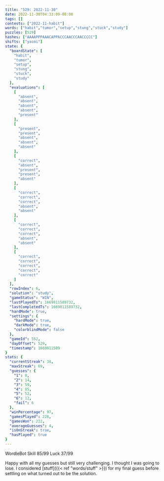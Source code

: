 ```yaml
---
title: "529: 2022-11-30"
date: 2022-11-30T04:33:09-08:00
tags: []
contests: ["2022-11-habit"]
words: ["habit","tumor","setup","stung","stuck","study"]
puzzles: [529]
hashes: ["AAAAPPPAAACAPPACCCAACCCAACCCCC"]
shifts: ["yacmi"]
state: {
  "boardState": [
    "habit",
    "tumor",
    "setup",
    "stung",
    "stuck",
    "study"
  ],
  "evaluations": [
    [
      "absent",
      "absent",
      "absent",
      "absent",
      "present"
    ],
    [
      "present",
      "present",
      "absent",
      "absent",
      "absent"
    ],
    [
      "correct",
      "absent",
      "present",
      "present",
      "absent"
    ],
    [
      "correct",
      "correct",
      "correct",
      "absent",
      "absent"
    ],
    [
      "correct",
      "correct",
      "correct",
      "absent",
      "absent"
    ],
    [
      "correct",
      "correct",
      "correct",
      "correct",
      "correct"
    ]
  ],
  "rowIndex": 6,
  "solution": "study",
  "gameStatus": "WIN",
  "lastPlayedTs": 1669811589732,
  "lastCompletedTs": 1669811589732,
  "hardMode": true,
  "settings": {
    "hardMode": true,
    "darkMode": true,
    "colorblindMode": false
  },
  "gameId": 552,
  "dayOffset": 529,
  "timestamp": 1669811589
}
stats: {
  "currentStreak": 38,
  "maxStreak": 69,
  "guesses": {
    "1": 0,
    "2": 14,
    "3": 59,
    "4": 85,
    "5": 52,
    "6": 12,
    "fail": 6
  },
  "winPercentage": 97,
  "gamesPlayed": 228,
  "gamesWon": 222,
  "averageGuesses": 4,
  "isOnStreak": true,
  "hasPlayed": true
}
---
```

<!-- more -->
WordleBot
Skill 85/99
Luck 37/99

Happy with all my guesses but still very challenging. I thought I was going to lose. I considered [stuff]({{< ref "words/stuff" >}}) for my final guess before settling on what turned out to be the solution. 
